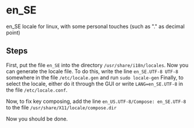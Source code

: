 # en_SE
en_SE locale for linux, with some personal touches (such as "." as decimal point)

## Steps

First, put the file `en_SE` into the directory `/usr/share/i18n/locales`. Now you can generate the locale file.
To do this, write the line `en_SE.UTF-8 UTF-8` somewhere in the file `/etc/locale.gen` and run `sudo locale-gen` Finally, to select the 
locale, either do it through the GUI or write `LANG=en_SE.UTF-8` in the file `/etc/locale.conf`.

Now, to fix key composing, add the line `en_US.UTF-8/Compose: en_SE.UTF-8` to the file `/usr/share/X11/locale/compose.dir`

Now you should be done.
